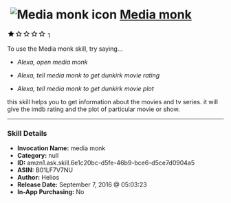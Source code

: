 # &nbsp;<img src="skill_icon" alt="Media monk icon" width="36"> [Media monk](http://alexa.amazon.com/#skills/amzn1.ask.skill.6e1c20bc-d5fe-46b9-bce6-d5ce7d0904a5)
![1 stars](../../images/ic_star_black_18dp_1x.png)![1 stars](../../images/ic_star_border_black_18dp_1x.png)![1 stars](../../images/ic_star_border_black_18dp_1x.png)![1 stars](../../images/ic_star_border_black_18dp_1x.png)![1 stars](../../images/ic_star_border_black_18dp_1x.png) 1

To use the Media monk skill, try saying...

* *Alexa, open media monk*

* *Alexa, tell media monk to get dunkirk movie rating*

* *Alexa, tell media monk to get dunkirk movie plot*

this skill helps you to get information about the movies and tv series.  it will give the imdb rating and the plot of particular movie or show.

***

### Skill Details

* **Invocation Name:** media monk
* **Category:** null
* **ID:** amzn1.ask.skill.6e1c20bc-d5fe-46b9-bce6-d5ce7d0904a5
* **ASIN:** B01LF7V7NU
* **Author:** Helios
* **Release Date:** September 7, 2016 @ 05:03:23
* **In-App Purchasing:** No
